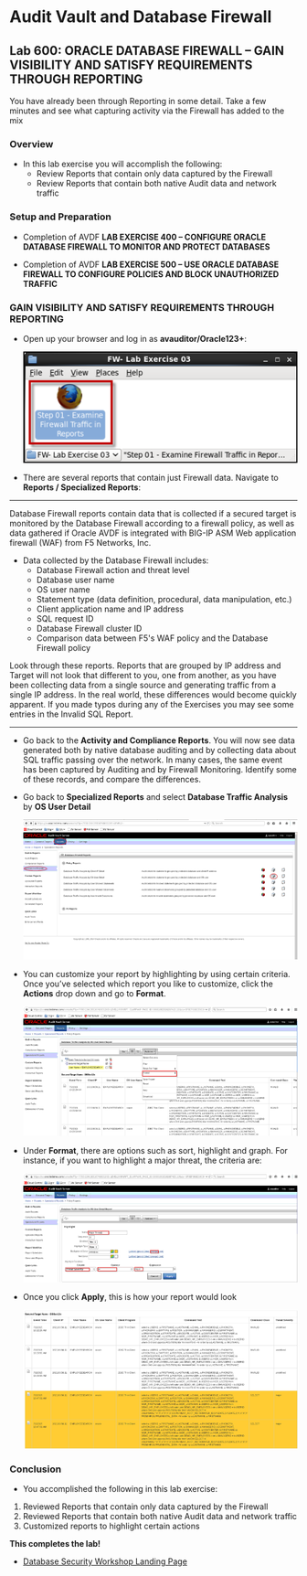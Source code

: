 # Audit Vault and Database Firewall

## Lab 600: ORACLE DATABASE FIREWALL – GAIN VISIBILITY AND SATISFY REQUIREMENTS THROUGH REPORTING

You have already been through Reporting in some detail.  Take a few minutes and see what capturing activity via the Firewall has added to the mix

### Overview

- In this lab exercise you will accomplish the following:
     - Review Reports that contain only data captured by the Firewall
     - Review Reports that contain both native Audit data and network traffic

### Setup and Preparation 

- Completion of AVDF **LAB EXERCISE 400 – CONFIGURE ORACLE DATABASE FIREWALL TO MONITOR AND PROTECT DATABASES**

- Completion of AVDF **LAB EXERCISE 500 – USE ORACLE DATABASE FIREWALL TO CONFIGURE POLICIES AND BLOCK UNAUTHORIZED TRAFFIC**

### GAIN VISIBILITY AND SATISFY REQUIREMENTS THROUGH REPORTING

- Open up your browser and log in as **avauditor/Oracle123+**:

  ![](images/avdflab600img001.png)

- There are several reports that contain just Firewall data.  Navigate to **Reports / Specialized Reports**:
---
Database Firewall reports contain data that is collected if a secured target is monitored by the Database Firewall according to a firewall policy, as well as data gathered if Oracle AVDF is integrated with BIG-IP ASM Web application firewall (WAF) from F5 Networks, Inc.

- Data collected by the Database Firewall includes:
     - Database Firewall action and threat level
	- Database user name
	- OS user name
	- Statement type (data definition, procedural, data manipulation, etc.)
	- Client application name and IP address
	- SQL request ID
	- Database Firewall cluster ID
	- Comparison data between F5's WAF policy and the Database Firewall policy

Look through these reports.  Reports that are grouped by IP address and Target will not look that different to you, one from another, as you have been collecting data from a single source and generating traffic from a single IP address.  In the real world, these differences would become quickly apparent.  If you made typos during any of the Exercises you may see some entries in the Invalid SQL Report.

---

- Go back to the **Activity and Compliance Reports**.  You will now see data generated both by native database auditing and by collecting data about SQL traffic passing over the network.  In many cases, the same event has been captured by Auditing and by Firewall Monitoring.  Identify some of these records, and compare the differences.

- Go back to **Specialized Reports** and select **Database Traffic Analysis** by **OS User Detail**

  ![](images/avdflab600img002.png)
  
- You can customize your report by highlighting by using certain criteria.  Once you’ve selected which report you like to customize, click the **Actions** drop down and go to **Format**.  
  
  ![](images/avdflab600img003.png)
  
- Under **Format**, there are options such as sort, highlight and graph.  For instance, if you want to highlight a major threat, the criteria are:

  ![](images/avdflab600img004.png)
  
- Once you click **Apply**, this is how your report would look

  ![](images/avdflab600img005.png)
  
### Conclusion

- You accomplished the following in this lab exercise:
1. Reviewed Reports that contain only data captured by the Firewall
2. Reviewed Reports that contain both native Audit data and network traffic
3. Customized reports to highlight certain actions


**This completes the lab!**

- [Database Security Workshop Landing Page](https://github.com/kwazulu/dbsec-workshop/blob/master/README.md)
